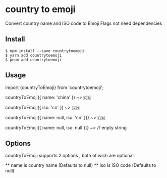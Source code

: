 # country to emoji
Convert country name and ISO code to Emoji Flags not need dependencies

## Install

```
$ npm install --save countrytoemoji
$ yarn add countrytoemoji
$ pnpm add countrytoemoji
```
## Usage
import {countryToEmoji} from 'countrytoemoji';

countryToEmoji({ name: 'china' })
 ~> 🇨🇳

countryToEmoji({ iso: 'cn' })
~> 🇨🇳


countryToEmoji({ name: null, iso: 'cn'  })}
~> 🇨🇳

countryToEmoji({ name: null, iso: null  })} ~> // enpty string 

## Options

countryToEmoji supports 2 options , both of wich are optional:

** name is country name (Defaults to null)
** iso is ISO code (Defaults to null)

